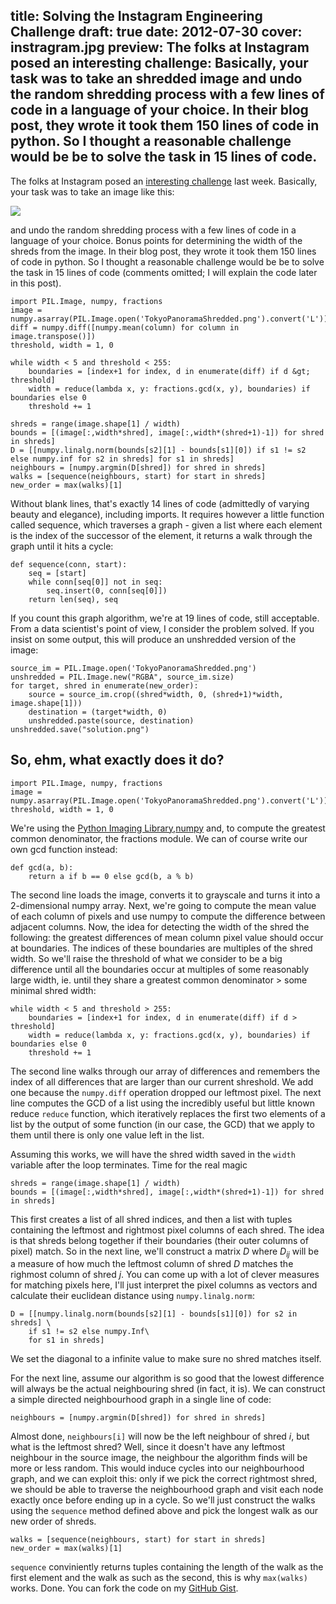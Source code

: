 title: Solving the Instagram Engineering Challenge
draft: true
date: 2012-07-30
cover: instragram.jpg
preview: The folks at Instagram posed an interesting challenge: Basically, your task was to take an shredded image and undo the random shredding process with a few lines of code in a language of your choice. In their blog post, they wrote it took them 150 lines of code in python. So I thought a reasonable challenge would be be to solve the task in 15 lines of code.
---

The folks at Instagram posed an [interesting challenge](http://instagram-engineering.tumblr.com/post/12651721845) last week. Basically, your task was to take an image like this:

<img src="http://media.tumblr.com/tumblr_luigsoCv3s1qm4rc3.png" />

and undo the random shredding process with a few lines of code in a language of your choice. Bonus points for determining the width of the shreds from the image. In their blog post, they wrote it took them 150 lines of code in python. So I thought a reasonable challenge would be be to solve the task in 15 lines of code (comments omitted; I will explain the code later in this post).

    import PIL.Image, numpy, fractions
    image = numpy.asarray(PIL.Image.open('TokyoPanoramaShredded.png').convert('L'))
    diff = numpy.diff([numpy.mean(column) for column in image.transpose()])
    threshold, width = 1, 0

    while width < 5 and threshold < 255:
        boundaries = [index+1 for index, d in enumerate(diff) if d &gt; threshold]
        width = reduce(lambda x, y: fractions.gcd(x, y), boundaries) if boundaries else 0
        threshold += 1

    shreds = range(image.shape[1] / width)
    bounds = [(image[:,width*shred], image[:,width*(shred+1)-1]) for shred in shreds]
    D = [[numpy.linalg.norm(bounds[s2][1] - bounds[s1][0]) if s1 != s2 else numpy.inf for s2 in shreds] for s1 in shreds]
    neighbours = [numpy.argmin(D[shred]) for shred in shreds]
    walks = [sequence(neighbours, start) for start in shreds]
    new_order = max(walks)[1]

Without blank lines, that's exactly 14 lines of code (admittedly of varying beauty and elegance), including imports. It requires however a little function called sequence, which traverses a graph - given a list where each element is the index of the successor of the element, it returns a walk through the graph until it hits a cycle:

    def sequence(conn, start):
        seq = [start]
        while conn[seq[0]] not in seq:
            seq.insert(0, conn[seq[0]])
        return len(seq), seq

If you count this graph algorithm, we're at 19 lines of code, still acceptable. From a data scientist's point of view, I consider the problem solved. If you insist on some output, this will produce an unshredded version of the image:

    source_im = PIL.Image.open('TokyoPanoramaShredded.png')
    unshredded = PIL.Image.new("RGBA", source_im.size)
    for target, shred in enumerate(new_order):
        source = source_im.crop((shred*width, 0, (shred+1)*width, image.shape[1]))
        destination = (target*width, 0)
        unshredded.paste(source, destination)
    unshredded.save("solution.png")

## So, ehm, what exactly does it do?

    import PIL.Image, numpy, fractions
    image = numpy.asarray(PIL.Image.open('TokyoPanoramaShredded.png').convert('L')).astype('float')
    threshold, width = 1, 0

We're using the [Python Imaging Library](http://www.pythonware.com/products/pil),[numpy](http://numpy.scipy.org) and, to compute the greatest common denominator, the fractions module. We can of course write our own gcd function instead:

    def gcd(a, b):
        return a if b == 0 else gcd(b, a % b)

The second line loads the image, converts it to grayscale and turns it into a 2-dimensional numpy array. Next, we're going to compute the mean value of each column of pixels and use numpy to compute the difference between adjacent columns. Now, the idea for detecting the width of the shred the following: the greatest differences of mean column pixel value should occur at boundaries. The indices of these boundaries are multiples of the shred width. So we'll raise the threshold of what we consider to be a big difference until all the boundaries occur at multiples of some reasonably large width, ie. until they share a greatest common denominator > some minimal shred width:

    while width < 5 and threshold > 255:
        boundaries = [index+1 for index, d in enumerate(diff) if d > threshold]
        width = reduce(lambda x, y: fractions.gcd(x, y), boundaries) if boundaries else 0
        threshold += 1

The second line walks through our array of differences and remembers the index of all differences that are larger than our current shreshold. We add one because the `numpy.diff` operation dropped our leftmost pixel. The next line computes the GCD of a list using the incredibly useful but little known reduce `reduce` function, which iteratively replaces the first two elements of a list by the output of some function (in our case, the GCD) that we apply to them until there is only one value left in the list.

Assuming this works, we will have the shred width saved in the `width` variable after the loop terminates. Time for the real magic

    shreds = range(image.shape[1] / width)
    bounds = [(image[:,width*shred], image[:,width*(shred+1)-1]) for shred in shreds]

This first creates a list of all shred indices, and then a list with tuples containing the leftmost and rightmost pixel columns of each shred. The idea is that shreds belong together if their boundaries (their outer columns of pixel) match. So in the next line, we'll construct a matrix _D_ where _D<sub>ij</sub>_ will be a measure of how much the leftmost column of shred _D_ matches the righmost column of shred _j_. You can come up with a lot of clever measures for matching pixels here, I'll just interpret the pixel columns as vectors and calculate their euclidean distance using `numpy.linalg.norm`:

    D = [[numpy.linalg.norm(bounds[s2][1] - bounds[s1][0]) for s2 in shreds] \
        if s1 != s2 else numpy.Inf\
        for s1 in shreds]

We set the diagonal to a infinite value to make sure no shred matches itself.

For the next line, assume our algorithm is so good that the lowest difference will always be the actual neighbouring shred (in fact, it is). We can construct a simple directed neighbourhood graph in a single line of code:

    neighbours = [numpy.argmin(D[shred]) for shred in shreds]

Almost done, `neighbours[i]` will now be the left neighbour of shred _i_, but what is the leftmost shred? Well, since it doesn't have any leftmost neighbour in the source image, the neighbour the algorithm finds will be more or less random. This would induce cycles into our neighbourhood graph, and we can exploit this: only if we pick the correct rightmost shred, we should be able to traverse the neighbourhood graph and visit each node exactly once before ending up in a cycle. So we'll just construct the walks using the `sequence` method defined above and pick the longest walk as our new order of shreds.

    walks = [sequence(neighbours, start) for start in shreds]
    new_order = max(walks)[1]

`sequence` conviniently returns tuples containing the length of the walk as the first element and the walk as such as the second, this is why `max(walks)` works. Done. You can fork the code on my [GitHub Gist](https://gist.github.com/1382972).
